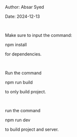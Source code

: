 Author: Absar Syed

Date: 2024-12-13

<br>

Make sure to input the command:

npm install

for dependencies.

<br>

Run the command

npm run build

to only build project.

<br>

run the command 

npm run dev

to build project and server.